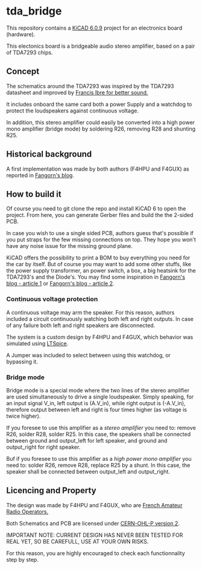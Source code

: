 # tda_bridge

This repository contains a [KiCAD 6.0.9](https://www.kicad.org/) project for an electronics board (hardware).

This electonics board is a bridgeable audio stereo amplifier, based on a pair of TDA7293 chips.

## Concept

The schematics around the TDA7293 was inspired by the TDA7293 datasheet and improved by [Francis Ibre for better sound.](http://www.cinetson.org/phpBB3/electronique-f13/1er-ampli-diy-question-diverse-t17238-30.html)

It includes onboard the same card both a power Supply and a watchdog to protect the loudspeakers against continuous voltage.

In addition, this stereo amplifier could easily be converted into a high power mono amplifier (bridge mode) by soldering R26, removing R28 and shunting R25.

## Historical background

A first implementation was made by both authors (F4HPU and F4GUX) as reported in [Fangorn's blog](http://fangorn.over-blog.org/article-23233481.html).

## How to build it

Of course you need to git clone the repo and install KiCAD 6 to open the project. From here, you can generate Gerber files and build the the 2-sided PCB.

In case you wish to use a single sided PCB, authors guess that's possible if you put straps for the few missing connections on top. They hope you won't have any noise issue for the missing ground plane.

KiCAD offers the possibility to print a BOM to buy everything you need for the car by itself. But of course you may want to add some other stuffs, like the power supply transformer, an power switch, a box, a big heatsink for the TDA7293's and the Diode's. You may find some inspiration in 
[Fangorn's blog - article 1](http://fangorn.over-blog.org/article-22214740.html) or [Fangorn's blog - article 2](http://fangorn.over-blog.org/article-23233481.html).

### Continuous voltage protection

A continuous voltage may arm the speaker. For this reason, authors included a circuit continuously watching both left and right outputs. In case of any failure both left and right speakers are disconnected.

The system is a custom design by F4HPU and F4GUX, which behavior was simulated using [LTSpice](https://www.analog.com/en/design-center/design-tools-and-calculators/ltspice-simulator.html).

A Jumper was included to select between using this watchdog, or bypassing it.

### Bridge mode

Bridge mode is a special mode where the two lines of the stereo amplifier are used simultaneously to drive a single loudspeaker. Simply speaking, for an input signal V_in, left output is (A.V_in), while right output is (-A.V_in), therefore output between left and right is four times higher (as voltage is twice higher).

If you foresee to use this amplifier as a _stereo amplifier_ you need to: remove R26, solder R28, solder R25. In this case, the speakers shall be connected between ground and output_left for left speaker, and ground and output_right for right speaker.

Buf if you foresee to use this amplifier as a _high power mono amplifier_ you need to: solder R26, remove R28, replace R25 by a shunt. In this case, the speaker shall be connected between output_left and output_right.


## Licencing and Property

The design was made by F4HPU and F4GUX, who are [French Amateur Radio Operators.](https://www.r-e-f.org/)

Both Schematics and PCB are licensed under [CERN-OHL-P version 2](https://cern-ohl.web.cern.ch/home). 

IMPORTANT NOTE: CURRENT DESIGN HAS NEVER BEEN TESTED FOR REAL YET, SO BE CAREFULL, USE AT YOUR OWN RISKS.

For this reason, you are highly encouraged to check each functionnality step by step.
